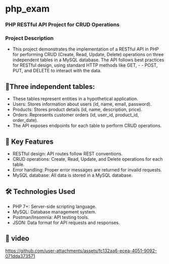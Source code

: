 # php_exam


### PHP RESTful API Project for CRUD Operations
### Project Description
- This project demonstrates the implementation of a RESTful API in PHP for performing CRUD (Create, Read, Update, Delete) operations on three independent tables in a MySQL database. The API follows best practices for RESTful design, using standard HTTP methods like GET, - - POST, PUT, and DELETE to interact with the data.


 ## 🚀Three independent tables:
- These tables represent entities in a hypothetical application.
- Users: Stores information about users (id, name, email, password).
- Products: Stores product details (id, name, description, price).
- Orders: Represents customer orders (id, user_id, product_id, order_date).
- The API exposes endpoints for each table to perform CRUD operations.

## 📌 Key Features
- RESTful design: API routes follow REST conventions.
- CRUD operations: Create, Read, Update, and Delete operations for each table.
- Error handling: Proper error messages are returned for invalid requests.
- MySQL database: All data is stored in a MySQL database.
## 🛠️ Technologies Used
- PHP 7+: Server-side scripting language.
- MySQL: Database management system.
- Postman/Insomnia: API testing tools.
- JSON: Data format for API requests and responses.

## 🎥  video


https://github.com/user-attachments/assets/fc132aa6-ecea-4051-9092-071dda373571

